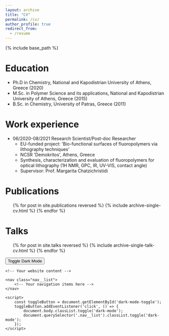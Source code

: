 ```yaml
---
layout: archive
title: "CV"
permalink: /cv/
author_profile: true
redirect_from:
  - /resume
---
```


{% include base_path %}

Education
======
* Ph.D in Chemistry, National and Kapodistrian University of Athens, Greece (2020)
* M.Sc. in Polymer Science and its applications, National and Kapodistrian University of Athens, Greece (2015)
* B.Sc. in Chemistry, University of Patras, Greece (2011)

Work experience
======
* 06/2020-08/2021 Research Scientist/Post-doc Researcher
  * EU-funded project: 'Bio-functional surfaces of fluoropolymers via lithography techniques'
  * NCSR 'Demokritos', Athens, Greece
  * Synthesis, characterization and evaluation of fluoropolymers for optical lithography (1H NMR, GPC, IR, UV-VIS, contact angle)
  * Supervisor: Prof. Margarita Chatzichristidi


Publications
======
  <ul>{% for post in site.publications reversed %}
    {% include archive-single-cv.html %}
  {% endfor %}</ul>

  
Talks
======
  <ul>{% for post in site.talks reversed %}
    {% include archive-single-talk-cv.html  %}
  {% endfor %}</ul>

<!--  <!DOCTYPE html> -->
<html>
<head>
    <link rel="stylesheet" type="text/css" href="styles.css">
</head>
<body>
    <button id="dark-mode-toggle">Toggle Dark Mode</button>
    
    <!-- Your website content -->
    
    <nav class="nav__list">
        <!-- Your navigation items here -->
    </nav>
    
    <script>
        const toggleButton = document.getElementById('dark-mode-toggle');
        toggleButton.addEventListener('click', () => {
            document.body.classList.toggle('dark-mode');
            document.querySelector('.nav__list').classList.toggle('dark-mode');
        });
    </script>
</body>
</html>

  
